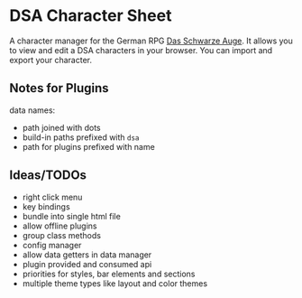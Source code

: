 # DSA Character Sheet

A character manager for the German RPG [Das Schwarze Auge](https://en.wikipedia.org/wiki/The_Dark_Eye).
It allows you to view and edit a DSA characters in your browser. You can import and export your character.

## Notes for Plugins

data names:
  * path joined with dots
  * build-in paths prefixed with `dsa`
  * path for plugins prefixed with name

## Ideas/TODOs

* right click menu
* key bindings
* bundle into single html file
* allow offline plugins
* group class methods
* config manager
* allow data getters in data manager
* plugin provided and consumed api
* priorities for styles, bar elements and sections
* multiple theme types like layout and color themes
